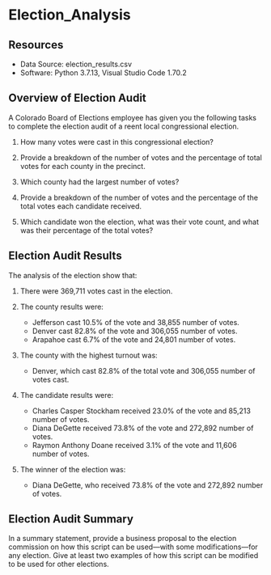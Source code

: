 # Election_Analysis

## Resources
- Data Source: election_results.csv
- Software: Python 3.7.13, Visual Studio Code 1.70.2

## Overview of Election Audit
A Colorado Board of Elections employee has given you the following tasks to complete the election audit of a reent local congressional election.

1. How many votes were cast in this congressional election?

2. Provide a breakdown of the number of votes and the percentage of total votes for each county in the precinct.

3. Which county had the largest number of votes?

4. Provide a breakdown of the number of votes and the percentage of the total votes each candidate received.

5. Which candidate won the election, what was their vote count, and what was their percentage of the total votes?

## Election Audit Results
The analysis of the election show that:

1. There were 369,711 votes cast in the election.

2. The county results were:
    - Jefferson cast 10.5% of the vote and 38,855 number of votes.
    - Denver cast 82.8% of the vote and 306,055 number of votes.
    - Arapahoe cast 6.7% of the vote and 24,801 number of votes.

3. The county with the highest turnout was:
    - Denver, which cast 82.8% of the total vote and 306,055 number of votes cast.

4. The candidate results were:
    - Charles Casper Stockham received 23.0% of the vote and 85,213 number of votes.
    - Diana DeGette received 73.8% of the vote and 272,892 number of votes.
    - Raymon Anthony Doane received 3.1% of the vote and 11,606 number of votes.
5. The winner of the election was:
    - Diana DeGette, who received 73.8% of the vote and 272,892 number of votes.
  
## Election Audit Summary
In a summary statement, provide a business proposal to the election commission on how this script can be used—with some modifications—for any election. Give at least two examples of how this script can be modified to be used for other elections.
